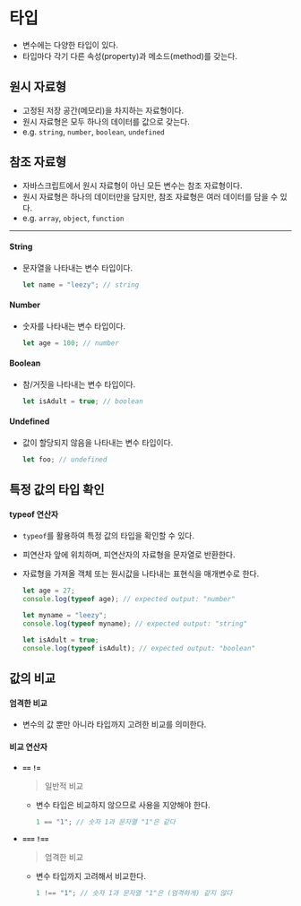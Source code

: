 # 타입

- 변수에는 다양한 타입이 있다.
- 타입마다 각기 다른 속성(property)과 메소드(method)를 갖는다.

## 원시 자료형

- 고정된 저장 공간(메모리)을 차지하는 자료형이다.
- 원시 자료형은 모두 하나의 데이터를 값으로 갖는다.
- e.g. `string`, `number`, `boolean`, `undefined`

## 참조 자료형

- 자바스크립트에서 원시 자료형이 아닌 모든 변수는 참조 자료형이다.
- 원시 자료형은 하나의 데이터만을 담지만, 참조 자료형은 여러 데이터를 담을 수 있다.
- e.g. `array`, `object`, `function`

---

#### String

- 문자열을 나타내는 변수 타입이다.

  ```js
  let name = "leezy"; // string
  ```

#### Number

- 숫자를 나타내는 변수 타입이다.

  ```js
  let age = 100; // number
  ```

#### Boolean

- 참/거짓을 나타내는 변수 타입이다.

  ```js
  let isAdult = true; // boolean
  ```

#### Undefined

- 값이 할당되지 않음을 나타내는 변수 타입이다.

  ```js
  let foo; // undefined
  ```

## 특정 값의 타입 확인

#### typeof 연산자

- `typeof`를 활용하여 특정 값의 타입을 확인할 수 있다.
- 피연산자 앞에 위치하며, 피연산자의 자료형을 문자열로 반환한다.
- 자료형을 가져올 객체 또는 원시값을 나타내는 표현식을 매개변수로 한다.

  ```js
  let age = 27;
  console.log(typeof age); // expected output: "number"

  let myname = "leezy";
  console.log(typeof myname); // expected output: "string"

  let isAdult = true;
  console.log(typeof isAdult); // expected output: "boolean"
  ```

## 값의 비교

#### 엄격한 비교

- 변수의 값 뿐만 아니라 타입까지 고려한 비교를 의미한다.

#### 비교 연산자

- **`==` `!=`**

  > 일반적 비교

  - 변수 타입은 비교하지 않으므로 사용을 지양해야 한다.

    ```js
    1 == "1"; // 숫자 1과 문자열 "1"은 같다
    ```

- **`===` `!==`**

  > 엄격한 비교

  - 변수 타입까지 고려해서 비교한다.

    ```js
    1 !== "1"; // 숫자 1과 문자열 "1"은 (엄격하게) 같지 않다
    ```
